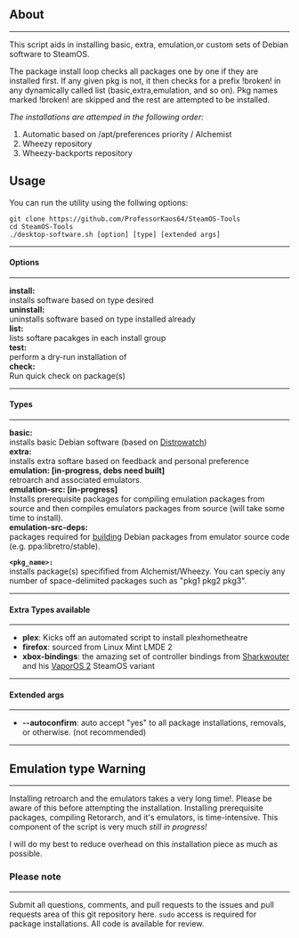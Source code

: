## About
***
This script aids in installing basic, extra, emulation,or custom 
sets of Debian software to SteamOS. 

The package install loop checks all packages one by one if they are installed first. 
If any given pkg is not, it then checks for a prefix !broken! in any dynamically called list
(basic,extra,emulation, and so on). Pkg names marked !broken! are skipped and the rest are attempted to be installed. 

*The installations are attemped in the following order:*

1. Automatic based on /apt/preferences priority / Alchemist
2. Wheezy repository
3. Wheezy-backports repository

## Usage

You can run the utility using the follwing options:

```
git clone https://github.com/ProfessorKaos64/SteamOS-Tools
cd SteamOS-Tools
./desktop-software.sh [option] [type] [extended args]
```

***
#### Options
***
**install:**   
installs software based on type desired  
**uninstall:**   
uninstalls software based on type installed already  
**list:**   
lists softare pacakges in each install group  
**test:**     
perform a dry-run installation of <pkg>  
**check:**     
Run quick check on package(s)

***
#### Types
***
**basic:**  
installs basic Debian software (based on [Distrowatch](http://distrowatch.com/table.php?distribution=debian))  
**extra:**  
installs extra softare based on feedback and personal preference  
**emulation: [in-progress, debs need built]**        
retroarch and associated emulators.      
**emulation-src: [in-progress]**            
Installs prerequisite packages for compiling emulation packages from source and then compiles emulators packages from source (will take some time to install).       
**emulation-src-deps:**          
packages required for [building](https://wiki.debian.org/CreatePackageFromPPA) Debian packages from emulator source code (e.g. ppa:libretro/stable).  

**`<pkg_name>:`**      
installs package(s) specifified from Alchemist/Wheezy. You can speciy any number of space-delimited packages such as "pkg1 pkg2 pkg3".  

***
#### Extra Types available
***
- **plex**: Kicks off an automated script to install plexhometheatre
- **firefox**: sourced from Linux Mint LMDE 2
- **xbox-bindings**: the amazing set of controller bindings from [Sharkwouter](https://github.com/sharkwouter) and his [VaporOS 2](https://steamcommunity.com/groups/steamuniverse/discussions/1/612823460253620427/) SteamOS variant


***
#### Extended args
***

- **--autoconfirm**: auto accept "yes" to all package installations, removals, or otherwise. (not recommended)

***
## Emulation type Warning
***
Installing retroarch and the emulators takes a very long time!. Please be aware of this before attempting the installation. Installing prerequisite packages, compiling Retorarch, and it's emulators, is time-intensive. This component of the script is very much *still in progress!* 

I will do my best to reduce overhead on this installation piece as much as possible.

### Please note
***

Submit all questions, comments, and pull requests to the issues and pull requests area of this git repository here. `sudo` access is required for package installations. All code is available for review.
